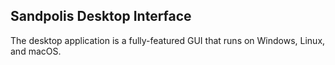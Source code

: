## Sandpolis Desktop Interface
The desktop application is a fully-featured GUI that runs on Windows, Linux, and macOS.
